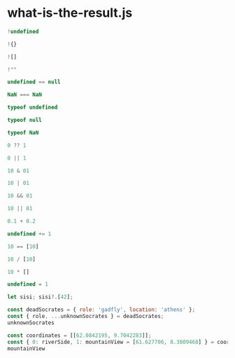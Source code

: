 # what-is-the-result.js

```javascript
!undefined
```

```javascript
!{}
```

```javascript
![]
```

```javascript
!""
```

```javascript
undefined == null
```

```javascript
NaN === NaN
```

```javascript
typeof undefined
```

```javascript
typeof null
```

```javascript
typeof NaN
```

```javascript
0 ?? 1
```

```javascript
0 || 1
```

```javascript
10 & 01
```

```javascript
10 | 01
```

```javascript
10 && 01
```

```javascript
10 || 01
```

```javascript
0.1 + 0.2
```

```javascript
undefined += 1
```

```javascript
10 == [10]
```

```javascript
10 / [10]
```

```javascript
10 * []
```


```javascript
undefined = 1
```

```javascript
let sisi; sisi?.[42];
```

```javascript
const deadSocrates = { role: 'gadfly', location: 'athens' };
const { role, ...unknownSocrates } = deadSocrates;
unknownSocrates 
```

```javascript
const coordinates = [[62.0842195, 9.7042283]];
const { 0: riverSide, 1: mountainView = [61.627706, 8.3809468] } = coordinates;
mountainView
```
